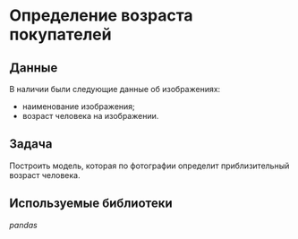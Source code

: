 # Определение возраста покупателей

## Данные

В наличии были следующие данные об изображениях:
- наименование изображения;
- возраст человека на изображении.

## Задача

Построить модель, которая по фотографии определит приблизительный возраст человека.

## Используемые библиотеки
*pandas*
